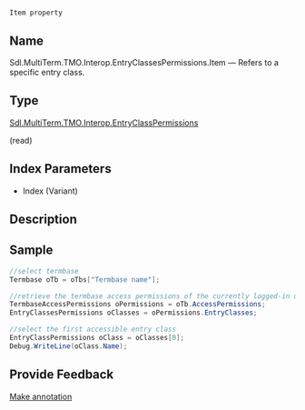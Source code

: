 

# 
    Item property



## Name

Sdl.MultiTerm.TMO.Interop.EntryClassesPermissions.Item —          Refers to a specific entry class.



## Type

[Sdl.MultiTerm.TMO.Interop.EntryClassPermissions](Sdl.MultiTerm.TMO.Interop.EntryClassPermissions.html)

(read)



## Index Parameters

* Index (Variant)




## Description





## Sample


```cs
//select termbase
Termbase oTb = oTbs["Termbase name"];

//retrieve the termbase access permissions of the currently logged-in user
TermbaseAccessPermissions oPermissions = oTb.AccessPermissions;
EntryClassesPermissions oClasses = oPermissions.EntryClasses;

//select the first accessible entry class
EntryClassPermissions oClass = oClasses[0];
Debug.WriteLine(oClass.Name);
```



## Provide Feedback

[Make annotation](mailto:sdk-feedback@sdl.com&amp;subject=Reference%20for%20Sdl.MultiTerm.TMO.Interop.EntryClassesPermissions.Item)

